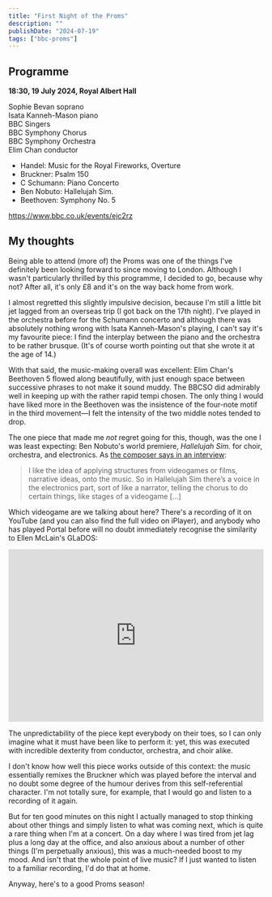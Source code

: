 ```yaml
---
title: "First Night of the Proms"
description: ""
publishDate: "2024-07-19"
tags: ["bbc-proms"]
---
```


## Programme

**18:30, 19 July 2024, Royal Albert Hall**

Sophie Bevan soprano<br />
Isata Kanneh-Mason piano<br />
BBC Singers<br />
BBC Symphony Chorus<br />
BBC Symphony Orchestra<br />
Elim Chan conductor

- Handel: Music for the Royal Fireworks, Overture
- Bruckner: Psalm 150
- C Schumann: Piano Concerto
- Ben Nobuto: Hallelujah Sim.
- Beethoven: Symphony No. 5

https://www.bbc.co.uk/events/ejc2rz

## My thoughts

Being able to attend (more of) the Proms was one of the things I've definitely been looking forward to since moving to London.
Although I wasn't particularly thrilled by this programme, I decided to go, because why not?
After all, it's only £8 and it's on the way back home from work.

I almost regretted this slightly impulsive decision, because I'm still a little bit jet lagged from an overseas trip (I got back on the 17th night).
I've played in the orchestra before for the Schumann concerto and although there was absolutely nothing wrong with Isata Kanneh-Mason's playing, I can't say it's my favourite piece: I find the interplay between the piano and the orchestra to be rather brusque.
(It's of course worth pointing out that she wrote it at the age of 14.)

With that said, the music-making overall was excellent: Elim Chan's Beethoven 5 flowed along beautifully, with just enough space between successive phrases to not make it sound muddy.
The BBCSO did admirably well in keeping up with the rather rapid tempi chosen.
The only thing I would have liked more in the Beethoven was the insistence of the four-note motif in the third movement—I felt the intensity of the two middle notes tended to drop.

The one piece that made me _not_ regret going for this, though, was the one I was least expecting: Ben Nobuto's world premiere, *Hallelujah Sim.* for choir, orchestra, and electronics.
As [the composer says in an interview](https://www.classical-music.com/features/composers/ben-nobuto):

> I like the idea of applying structures from videogames or films, narrative ideas, onto the music. So in Hallelujah Sim there’s a voice in the electronics part, sort of like a narrator, telling the chorus to do certain things, like stages of a videogame [...]

Which videogame are we talking about here?
There's a recording of it on YouTube (and you can also find the full video on iPlayer), and anybody who has played Portal before will no doubt immediately recognise the similarity to Ellen McLain's GLaDOS:

<iframe width="100%" height="340" src="https://www.youtube.com/embed/xbI5p2cxmJA?si=IoSGK5YCl7wO4oRD" title="YouTube video player" frameborder="0" allow="accelerometer; autoplay; clipboard-write; encrypted-media; gyroscope; picture-in-picture; web-share" referrerpolicy="strict-origin-when-cross-origin" allowfullscreen></iframe>

The unpredictability of the piece kept everybody on their toes, so I can only imagine what it must have been like to perform it: yet, this was executed with incredible dexterity from conductor, orchestra, and choir alike.

I don't know how well this piece works outside of this context: the music essentially remixes the Bruckner which was played before the interval and no doubt some degree of the humour derives from this self-referential character.
I'm not totally sure, for example, that I would go and listen to a recording of it again.

But for ten good minutes on this night I actually managed to stop thinking about other things and simply listen to what was coming next, which is quite a rare thing when I'm at a concert.
On a day where I was tired from jet lag plus a long day at the office, and also anxious about a number of other things (I'm perpetually anxious), this was a much-needed boost to my mood.
And isn't that the whole point of live music?
If I just wanted to listen to a familiar recording, I'd do that at home.

Anyway, here's to a good Proms season!
